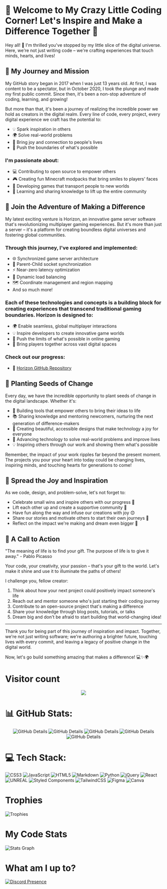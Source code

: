 # 🌟 Welcome to My Crazy Little Coding Corner! Let's Inspire and Make a Difference Together 🌟

Hey all! 👋 I'm thrilled you've stopped by my little slice of the digital universe. Here, we're not just writing code – we're crafting experiences that touch minds, hearts, and lives!

## 🚀 My Journey and Mission

My GitHub story began in 2017 when I was just 13 years old. At first, I was content to be a spectator, but in October 2020, I took the plunge and made my first public commit. Since then, it's been a non-stop adventure of coding, learning, and growing!

But more than that, it's been a journey of realizing the incredible power we hold as creators in the digital realm. Every line of code, every project, every digital experience we craft has the potential to:

- 💡 Spark inspiration in others
- 🌍 Solve real-world problems
- 💖 Bring joy and connection to people's lives
- 🚀 Push the boundaries of what's possible

### I'm passionate about:
- 💻 Contributing to open source to empower others
- 🎮 Creating fun Minecraft modpacks that bring smiles to players' faces
- 🏰 Developing games that transport people to new worlds
- 🌱 Learning and sharing knowledge to lift up the entire community

## 🌈 Join the Adventure of Making a Difference

My latest exciting venture is Horizon, an innovative game server software that's revolutionizing multiplayer gaming experiences. But it's more than just a server – it's a platform for creating boundless digital universes and fostering global communities.

### Through this journey, I've explored and implemented:
- 🌐 Synchronized game server architecture
- 🔄 Parent-Child socket synchronization
- ⚡ Near-zero latency optimization
- 🔀 Dynamic load balancing
- 🗺️ Coordinate management and region mapping
- And so much more!

### Each of these technologies and concepts is a building block for creating experiences that transcend traditional gaming boundaries. Horizon is designed to:

- 🌍 Enable seamless, global multiplayer interactions
- 💡 Inspire developers to create innovative game worlds
- 🚀 Push the limits of what's possible in online gaming
- 🤝 Bring players together across vast digital spaces

### Check out our progress:
- 🐙 [Horizon GitHub Repository](https://github.com/Stars-Beyond/Horizon-Community-Edition)


## 🌱 Planting Seeds of Change

Every day, we have the incredible opportunity to plant seeds of change in the digital landscape. Whether it's:

- 🔧 Building tools that empower others to bring their ideas to life
- 📚 Sharing knowledge and mentoring newcomers, nurturing the next generation of difference-makers
- 🎨 Creating beautiful, accessible designs that make technology a joy for everyone
- 🤖 Advancing technology to solve real-world problems and improve lives
- 💡 Inspiring others through our work and showing them what's possible

Remember, the impact of your work ripples far beyond the present moment. The projects you pour your heart into today could be changing lives, inspiring minds, and touching hearts for generations to come!

## 💖 Spread the Joy and Inspiration

As we code, design, and problem-solve, let's not forget to:

- Celebrate small wins and inspire others with our progress 🎉
- Lift each other up and create a supportive community 🙌
- Have fun along the way and infuse our creations with joy 😊
- Share our stories and motivate others to start their own journeys 📖
- Reflect on the impact we're making and dream even bigger 🌠

## 🌠 A Call to Action

"The meaning of life is to find your gift. The purpose of life is to give it away." - Pablo Picasso

Your code, your creativity, your passion – that's your gift to the world. Let's make it shine and use it to illuminate the paths of others!

I challenge you, fellow creator:
1. Think about how your next project could positively impact someone's life
2. Reach out and mentor someone who's just starting their coding journey
3. Contribute to an open-source project that's making a difference
4. Share your knowledge through blog posts, tutorials, or talks
5. Dream big and don't be afraid to start building that world-changing idea!

---

Thank you for being part of this journey of inspiration and impact. Together, we're not just writing software; we're authoring a brighter future, touching lives with every commit, and leaving a legacy of positive change in the digital world.

Now, let's go build something amazing that makes a difference! 💻✨🌍

# Visitor count

<p align="center"> 
<img src='https://profile-counter.glitch.me/Trident_For_u/count.svg'></img>
</p>

# 📊 GitHub Stats:

<div align="center">
  <img align="center" alt="GitHub Details" src="http://github-profile-summary-cards.vercel.app/api/cards/profile-details?username=tristanpoland&theme=transparent"/>
  <img align="center" alt="GitHub Details" src="http://github-profile-summary-cards.vercel.app/api/cards/repos-per-language?username=tristanpoland&theme=transparent"/>
  <img align="center" alt="GitHub Details" src="http://github-profile-summary-cards.vercel.app/api/cards/most-commit-language?username=tristanpoland&theme=transparent"/>
  <img align="center" alt="GitHub Details" src="http://github-profile-summary-cards.vercel.app/api/cards/stats?username=tristanpoland&theme=transparent"/>
  <img align="center" alt="GitHub Details" src="http://github-profile-summary-cards.vercel.app/api/cards/productive-time?username=tristanpoland&theme=transparent&utcOffset=8"/>
</div>
  
# 💻 Tech Stack:
![CSS3](https://img.shields.io/badge/css3-%231572B6.svg?style=for-the-badge&logo=css3&logoColor=white) ![JavaScript](https://img.shields.io/badge/javascript-%23323330.svg?style=for-the-badge&logo=javascript&logoColor=%23F7DF1E) ![HTML5](https://img.shields.io/badge/html5-%23E34F26.svg?style=for-the-badge&logo=html5&logoColor=white) ![Markdown](https://img.shields.io/badge/markdown-%23000000.svg?style=for-the-badge&logo=markdown&logoColor=white) ![Python](https://img.shields.io/badge/python-3670A0?style=for-the-badge&logo=python&logoColor=ffdd54) ![jQuery](https://img.shields.io/badge/jquery-%230769AD.svg?style=for-the-badge&logo=jquery&logoColor=white) ![React](https://img.shields.io/badge/react-%2320232a.svg?style=for-the-badge&logo=react&logoColor=%2361DAFB) ![UNREAL](https://img.shields.io/badge/unreal-%2320232a.svg?style=for-the-badge&logo=unreal-engine&logoColor=white) ![Styled Components](https://img.shields.io/badge/styled--components-DB7093?style=for-the-badge&logo=styled-components&logoColor=white) ![TailwindCSS](https://img.shields.io/badge/tailwindcss-%2338B2AC.svg?style=for-the-badge&logo=tailwind-css&logoColor=white) 	![Figma](https://img.shields.io/badge/figma-%23F24E1E.svg?style=for-the-badge&logo=figma&logoColor=white) ![Canva](https://img.shields.io/badge/Canva-%2300C4CC.svg?style=for-the-badge&logo=Canva&logoColor=white)


# Trophies
![Trophies](https://github-profile-trophy.vercel.app/?username=tristanpoland&theme=juicyfresh)

# My Code Stats
![Stats Graph](https://codestats-readme.wegfan.cn/history-graph/Trident_For_U?max_languages=15&grid_color=e8e8e8&text_color=666666&zeroline_color=ababab&language_colors=["red","green","Yellow","blue"]&show_legend=true&bg_color=0d1117)

# What am I up to?
[![Discord Presence](https://lanyard.cnrad.dev/api/395306779795390464)](https://discord.com/users/395306779795390464)
